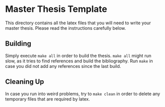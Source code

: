 # Master Thesis Template

This directory contains all the latex files that you will need to write your master thesis. Please read the instructions carefully below. 


## Building
Simply execute `make all` in order to build the thesis. `make all` might run slow, as it tries to find references and build the bibliography. Run `make` in case you did not add any references since the last build.

## Cleaning Up
In case you run into weird problems, try to `make clean` in order to delete any temporary files that are required by latex.